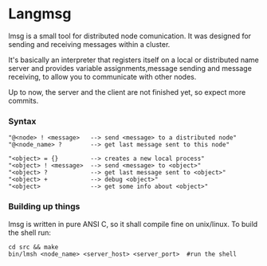 Langmsg
===========

lmsg is a small tool for 
distributed node comunication.
It was designed for sending and receiving
messages within a cluster.

It's basically an interpreter that 
registers itself on a local or distributed name server
and provides variable assignments,message sending 
and message receiving, to allow you to
communicate with other nodes.

Up to now, the server and the client
are not finished yet, so expect 
more commits.


### Syntax
    "@<node> ! <message>   --> send <message> to a distributed node"
    "@<node_name> ?        --> get last message sent to this node"

    "<object> = {}         --> creates a new local process"
    "<object> ! <message>  --> send <message> to <object>"
    "<object> ?            --> get last message sent to <object>"
    "<object> +            --> debug <object>"
    "<object>              --> get some info about <object>"



### Building up things
lmsg is written in pure ANSI C, so
it shall compile fine on unix/linux.
To build the shell run:

    cd src && make
    bin/lmsh <node_name> <server_host> <server_port>  #run the shell
